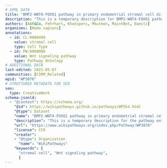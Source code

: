 ```yaml
---
# GPML DATA
title: "BMP2-WNT4-FOXO1 pathway in primary endometrial stromal cell differentiation"
description: "This is a temporary description for BMP2-WNT4-FOXO1 pathway in primary endometrial stromal cell differentiation"
authors: [AAR&Co, Fehrhart, Khanspers, Mkutmon, MaintBot, Eweitz]
organisms: [Homo sapiens]
annotations:
  - id: CL:0000499
    value: stromal cell
    type: Cell Type
  - id: PW:0000008
    value: Wnt signaling pathway
    type: Pathway Ontology
# ADDITIONAL DATA
last-edited: 2021-05-07
communities: [CIRM_Related]
wpid: "WP3876"
# STRUCTURED METADATA FOR SEO
seo:
  type: CreativeWork
schema-jsonld:
  - "@context": https://schema.org/
    "@id": https://wikipathways.github.io/pathways/WP554.html
    "@type": Dataset
    "name": "BMP2-WNT4-FOXO1 pathway in primary endometrial stromal cell differentiation"
    "description": "This is a temporary description for the pathway entitled: BMP2-WNT4-FOXO1 pathway in primary endometrial stromal cell differentiation"
    "url": "https://www.wikipathways.org/index.php/Pathway:WP3876"
    "license": CC0
    "creator":
    - "@type": Organization
      "name": "WikiPathways"
    "keywords": [
      "stromal cell", "Wnt signaling pathway",
      ]
---
```

